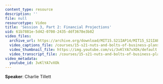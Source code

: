 ```yaml
---
content_type: resource
description: ''
file: null
resourcetype: Video
title: 'Session 3, Part 2: Financial Projections'
uid: 61b7881e-5d42-0708-2435-ddf3678e3b82
video_files:
  archive_url: https://archive.org/download/MIT15.S21IAP14/MIT15_S21IAP14_S3P2_300k.mp4
  video_captions_file: /courses/15-s21-nuts-and-bolts-of-business-plans-january-iap-2014/b03e97d4ce4452378872d47260a5ee72_3vKlYA7vXOk.vtt
  video_thumbnail_file: https://img.youtube.com/vi/3vKlYA7vXOk/default.jpg
  video_transcript_file: /courses/15-s21-nuts-and-bolts-of-business-plans-january-iap-2014/b16fa34978060ea082620abd9ed11bf1_3vKlYA7vXOk.pdf
video_metadata:
  youtube_id: 3vKlYA7vXOk
---
```


**Speaker**: Charlie Tillett